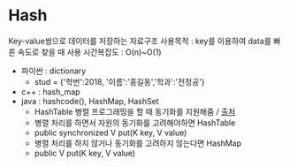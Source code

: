 # Hash
Key-value쌍으로 데이터를 저장하는 자료구조
사용목적 : key를 이용하여 data를 빠른 속도로 찾을 때 사용
시간복잡도 : O(n)~O(1)

- 파이썬 : dictionary
    - stud = {'학번':2018, '이름':'홍길동','학과':'전정공'}
- c++ : hash_map
- java : hashcode(), HashMap, HashSet
    - HashTable 병렬 프로그래밍을 할 때 동기화를 지원해줌 / [출처](https://mangkyu.tistory.com/102)
    - 병렬 처리를 하면서 자원의 동기화를 고려해야하면 HashTable
    - public synchronized V put(K key, V value)
    - 병렬 처리를 하지 않거나 동기화를 고려하지 않는다면 HashMap
    - public V put(K key, V value)
